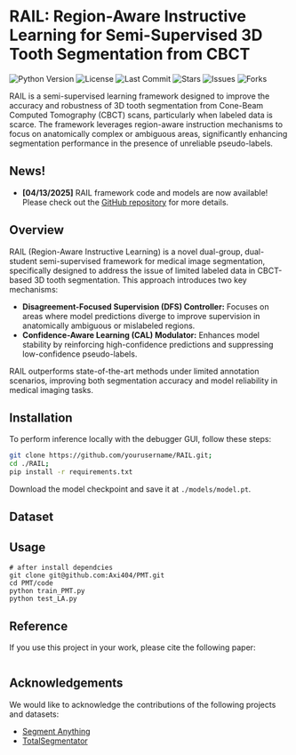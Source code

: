 # RAIL: Region-Aware Instructive Learning for Semi-Supervised 3D Tooth Segmentation from CBCT

![Python Version](https://img.shields.io/badge/Python-3.8%2B-blue) 
![License](https://img.shields.io/github/license/1Hun0ter1/satefy_cw_project) 
![Last Commit](https://img.shields.io/github/last-commit/1Hun0ter1/satefy_cw_project) 
![Stars](https://img.shields.io/github/stars/1Hun0ter1/satefy_cw_project?style=social) 
![Issues](https://img.shields.io/github/issues/1Hun0ter1/satefy_cw_project) 
![Forks](https://img.shields.io/github/forks/1Hun0ter1/satefy_cw_project)

RAIL is a semi-supervised learning framework designed to improve the accuracy and robustness of 3D tooth segmentation from Cone-Beam Computed Tomography (CBCT) scans, particularly when labeled data is scarce. The framework leverages region-aware instruction mechanisms to focus on anatomically complex or ambiguous areas, significantly enhancing segmentation performance in the presence of unreliable pseudo-labels.

## News!

- **[04/13/2025]** RAIL framework code and models are now available! Please check out the [GitHub repository](#) for more details.

## Overview

RAIL (Region-Aware Instructive Learning) is a novel dual-group, dual-student semi-supervised framework for medical image segmentation, specifically designed to address the issue of limited labeled data in CBCT-based 3D tooth segmentation. This approach introduces two key mechanisms:
- **Disagreement-Focused Supervision (DFS) Controller:** Focuses on areas where model predictions diverge to improve supervision in anatomically ambiguous or mislabeled regions.
- **Confidence-Aware Learning (CAL) Modulator:** Enhances model stability by reinforcing high-confidence predictions and suppressing low-confidence pseudo-labels.

RAIL outperforms state-of-the-art methods under limited annotation scenarios, improving both segmentation accuracy and model reliability in medical imaging tasks.

## Installation

To perform inference locally with the debugger GUI, follow these steps:

```bash
git clone https://github.com/yourusername/RAIL.git;
cd ./RAIL;
pip install -r requirements.txt
```

Download the model checkpoint and save it at `./models/model.pt`.

## Dataset



## Usage

```
# after install dependcies
git clone git@github.com:Axi404/PMT.git
cd PMT/code
python train_PMT.py
python test_LA.py
```

## Reference

If you use this project in your work, please cite the following paper:

```
```



## Acknowledgements

We would like to acknowledge the contributions of the following projects and datasets:

- [Segment Anything](https://chatgpt.com/c/67fbb991-8e64-8010-8709-365bca3388d2#)
- [TotalSegmentator](https://chatgpt.com/c/67fbb991-8e64-8010-8709-365bca3388d2#)